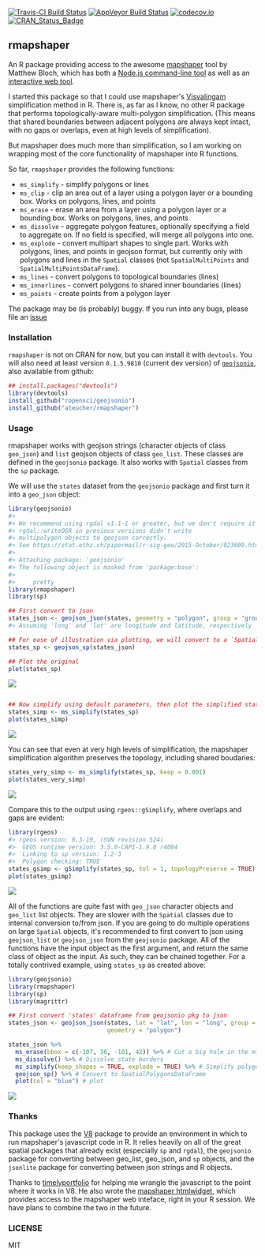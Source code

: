 <!-- README.md is generated from README.Rmd. Please edit that file -->
[![Travis-CI Build Status](https://travis-ci.org/ateucher/rmapshaper.svg?branch=master)](https://travis-ci.org/ateucher/rmapshaper) [![AppVeyor Build Status](https://ci.appveyor.com/api/projects/status/github/ateucher/rmapshaper?branch=master&svg=true)](https://ci.appveyor.com/project/ateucher/rmapshaper) [![codecov.io](https://codecov.io/github/ateucher/rmapshaper/coverage.svg?branch=master)](https://codecov.io/github/ateucher/rmapshaper?branch=master) [![CRAN\_Status\_Badge](http://www.r-pkg.org/badges/version/rmapshaper)](https://cran.r-project.org/package=rmapshaper)

rmapshaper
----------

An R package providing access to the awesome [mapshaper](https://github.com/mbloch/mapshaper/) tool by Matthew Bloch, which has both a [Node.js command-line tool](https://github.com/mbloch/mapshaper/wiki/Introduction-to-the-Command-Line-Tool) as well as an [interactive web tool](http://mapshaper.org/).

I started this package so that I could use mapshaper's [Visvalingam](http://bost.ocks.org/mike/simplify/) simplification method in R. There is, as far as I know, no other R package that performs topologically-aware multi-polygon simplification. (This means that shared boundaries between adjacent polygons are always kept intact, with no gaps or overlaps, even at high levels of simplification).

But mapshaper does much more than simplification, so I am working on wrapping most of the core functionality of mapshaper into R functions.

So far, `rmapshaper` provides the following functions:

-   `ms_simplify` - simplify polygons or lines
-   `ms_clip` - clip an area out of a layer using a polygon layer or a bounding box. Works on polygons, lines, and points
-   `ms_erase` - erase an area from a layer using a polygon layer or a bounding box. Works on polygons, lines, and points
-   `ms_dissolve` - aggregate polygon features, optionally specifying a field to aggregate on. If no field is specified, will merge all polygons into one.
-   `ms_explode` - convert multipart shapes to single part. Works with polygons, lines, and points in geojson format, but currently only with polygons and lines in the `Spatial` classes (not `SpatialMultiPoints` and `SpatialMultiPointsDataFrame`).
-   `ms_lines` - convert polygons to topological boundaries (lines)
-   `ms_innerlines` - convert polygons to shared inner boundaries (lines)
-   `ms_points` - create points from a polygon layer

The package may be (is probably) buggy. If you run into any bugs, please file an [issue](https://github.com/ateucher/rmapshaper/issues/)

### Installation

`rmapshaper` is not on CRAN for now, but you can install it with `devtools`. You will also need at least version `0.1.5.9810` (current dev version) of [`geojsonio`](https://github.com/ropensci/geojsonio), also available from github:

``` r
## install.packages("devtools")
library(devtools)
install_github("ropensci/geojsonio")
install_github("ateucher/rmapshaper")
```

### Usage

rmapshaper works with geojson strings (character objects of class `geo_json`) and `list` geojson objects of class `geo_list`. These classes are defined in the `geojsonio` package. It also works with `Spatial` classes from the `sp` package.

We will use the `states` dataset from the `geojsonio` package and first turn it into a `geo_json` object:

``` r
library(geojsonio)
#> 
#> We recommend using rgdal v1.1-1 or greater, but we don't require it
#> rgdal::writeOGR in previous versions didn't write
#> multipolygon objects to geojson correctly.
#> See https://stat.ethz.ch/pipermail/r-sig-geo/2015-October/023609.html
#> 
#> Attaching package: 'geojsonio'
#> The following object is masked from 'package:base':
#> 
#>     pretty
library(rmapshaper)
library(sp)

## First convert to json
states_json <- geojson_json(states, geometry = "polygon", group = "group")
#> Assuming 'long' and 'lat' are longitude and latitude, respectively

## For ease of illustration via plotting, we will convert to a `SpatialPolygonsDataFrame`:
states_sp <- geojson_sp(states_json)

## Plot the original
plot(states_sp)
```

![](fig/README-unnamed-chunk-2-1.png)

``` r

## Now simplify using default parameters, then plot the simplified states
states_simp <- ms_simplify(states_sp)
plot(states_simp)
```

![](fig/README-unnamed-chunk-2-2.png)

You can see that even at very high levels of simplification, the mapshaper simplification algorithm preserves the topology, including shared boudaries:

``` r
states_very_simp <- ms_simplify(states_sp, keep = 0.001)
plot(states_very_simp)
```

![](fig/README-unnamed-chunk-3-1.png)

Compare this to the output using `rgeos::gSimplify`, where overlaps and gaps are evident:

``` r
library(rgeos)
#> rgeos version: 0.3-19, (SVN revision 524)
#>  GEOS runtime version: 3.5.0-CAPI-1.9.0 r4084 
#>  Linking to sp version: 1.2-3 
#>  Polygon checking: TRUE
states_gsimp <- gSimplify(states_sp, tol = 1, topologyPreserve = TRUE)
plot(states_gsimp)
```

![](fig/README-unnamed-chunk-4-1.png)

All of the functions are quite fast with `geo_json` character objects and `geo_list` list objects. They are slower with the `Spatial` classes due to internal conversion to/from json. If you are going to do multiple operations on large `Spatial` objects, it's recommended to first convert to json using `geojson_list` or `geojson_json` from the `geojsonio` package. All of the functions have the input object as the first argument, and return the same class of object as the input. As such, they can be chained together. For a totally contrived example, using `states_sp` as created above:

``` r
library(geojsonio)
library(rmapshaper)
library(sp)
library(magrittr)

## First convert 'states' dataframe from geojsonio pkg to json
states_json <- geojson_json(states, lat = "lat", lon = "long", group = "group", 
                            geometry = "polygon")

states_json %>% 
  ms_erase(bbox = c(-107, 36, -101, 42)) %>% # Cut a big hole in the middle
  ms_dissolve() %>% # Dissolve state borders
  ms_simplify(keep_shapes = TRUE, explode = TRUE) %>% # Simplify polygon
  geojson_sp() %>% # Convert to SpatialPolygonsDataFrame
  plot(col = "blue") # plot
```

![](fig/README-unnamed-chunk-5-1.png)

### Thanks

This package uses the [V8](https://cran.r-project.org/package=V8) package to provide an environment in which to run mapshaper's javascript code in R. It relies heavily on all of the great spatial packages that already exist (especially `sp` and `rgdal`), the `geojsonio` package for converting between geo\_list, geo\_json, and `sp` objects, and the `jsonlite` package for converting between json strings and R objects.

Thanks to [timelyportfolio](https://github.com/timelyportfolio) for helping me wrangle the javascript to the point where it works in V8. He also wrote the [mapshaper htmlwidget](https://github.com/timelyportfolio/mapshaper_htmlwidget), which provides access to the mapshaper web inteface, right in your R session. We have plans to combine the two in the future.

### LICENSE

MIT
